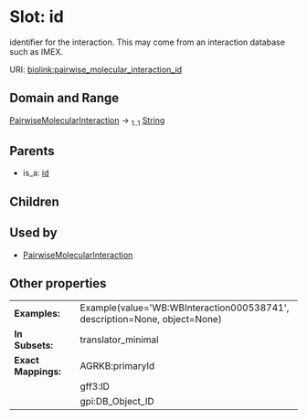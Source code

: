 
# Slot: id


identifier for the interaction. This may come from an interaction database such as IMEX.

URI: [biolink:pairwise_molecular_interaction_id](https://w3id.org/biolink/vocab/pairwise_molecular_interaction_id)


## Domain and Range

[PairwiseMolecularInteraction](PairwiseMolecularInteraction.md) &#8594;  <sub>1..1</sub> [String](types/String.md)

## Parents

 *  is_a: [id](id.md)

## Children


## Used by

 * [PairwiseMolecularInteraction](PairwiseMolecularInteraction.md)

## Other properties

|  |  |  |
| --- | --- | --- |
| **Examples:** | | Example(value='WB:WBInteraction000538741', description=None, object=None) |
| **In Subsets:** | | translator_minimal |
| **Exact Mappings:** | | AGRKB:primaryId |
|  | | gff3:ID |
|  | | gpi:DB_Object_ID |


